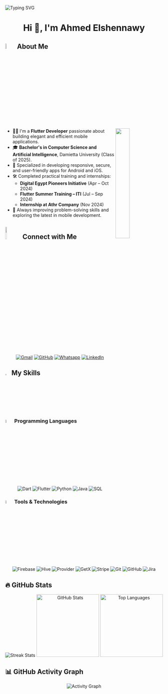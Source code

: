 <p align="left">
  <img src="https://readme-typing-svg.demolab.com/?lines=Welcome+to+My+GitHub+Profile!;&font=Fira%20Code&width=400&height=50&duration=4000&pause=1000" alt="Typing SVG">
</p>

<h1 align="center">Hi 👋, I'm Ahmed Elshennawy</h1>

## <img src="https://i.pinimg.com/originals/3f/7e/4e/3f7e4eff7c96e9fe4b8b4b1ff3f7bdb5.gif" width="6.5%"> About Me

<img align="right" src="https://github.com/7oSkaaa/7oSkaaa/blob/main/Images/Right_Side.gif?raw=true" width=30%>

- 👨‍💻 I'm a **Flutter Developer** passionate about building elegant and efficient mobile applications.
- 🎓 **Bachelor's in Computer Science and Artificial Intelligence**, Damietta University (Class of 2025).
- 📱 Specialized in developing responsive, secure, and user-friendly apps for Android and iOS.
- 🛠️ Completed practical training and internships:
  - **Digital Egypt Pioneers Initiative** (Apr – Oct 2024)
  - **Flutter Summer Training – ITI** (Jul – Sep 2024)
  - **Internship at Athr Company** (Nov 2024)
- 🚀 Always improving problem-solving skills and exploring the latest in mobile development.

## <img src="https://github.com/7oSkaaa/7oSkaaa/blob/main/Images/Connect-with-me.gif?raw=true" width="10%"> Connect with Me

<p align="center">
  <a href="mailto:ahmedlshennawy10@gmail.com"><img src="https://img.shields.io/badge/Gmail-%23EA4335.svg?style=plastic&logo=gmail&logoColor=white" alt="Gmail"/></a>
  <a href="https://github.com/Ahmed-Elshennawy"><img src="https://img.shields.io/badge/GitHub-%23181717.svg?style=plastic&logo=github&logoColor=white" alt="GitHub"/></a>
  <a href="https://wa.me/201093757296"><img src="https://img.shields.io/badge/WhatsApp-%2325D366.svg?style=plastic&logo=whatsapp&logoColor=white" alt="Whatsapp"/></a>
  <a href="https://www.linkedin.com/in/ahmed-elshennawy-6bb277247/"><img src="https://img.shields.io/badge/LinkedIn-%230A66C2.svg?style=plastic&logo=linkedin&logoColor=white" alt="LinkedIn"/></a>
</p>

## <img src="https://media2.giphy.com/media/QssGEmpkyEOhBCb7e1/giphy.gif?cid=ecf05e47a0n3gi1bfqntqmob8g9aid1oyj2wr3ds3mg700bl&rid=giphy.gif" width="3%"> My Skills

### <img src="https://media.giphy.com/media/v1.Y2lkPTc5MGI3NjExOHg2Zm84aXY1YmduZjd3Nm9haTRuYml2cGVjdTJ5dXU2cGx5cmFtbSZlcD12MV9naWZzX3NlYXJjaCZjdD1n/kH1DBk2Fz6VjvyxhvY/giphy.gif" width=5%> Programming Languages

<p align="center"> 
  <img alt="Dart" src="https://img.shields.io/badge/Dart-%230175C2.svg?style=plastic&logo=dart&logoColor=white">
  <img alt="Flutter" src="https://img.shields.io/badge/Flutter-%2302569B.svg?style=plastic&logo=flutter&logoColor=white">
  <img alt="Python" src="https://img.shields.io/badge/Python-%2314354C.svg?style=plastic&logo=python&logoColor=white">
  <img alt="Java" src="https://img.shields.io/badge/Java-%23ED8B00.svg?style=plastic&logo=java&logoColor=white">
  <img alt="SQL" src="https://img.shields.io/badge/SQL-%234479A1.svg?style=plastic&logo=mysql&logoColor=white">
</p>

### <img src="https://github.com/7oSkaaa/7oSkaaa/blob/main/Images/Software_Tools.gif?raw=true" width=5%> Tools & Technologies

<p align="center">
  <img alt="Firebase" src="https://img.shields.io/badge/Firebase-%23FFCA28.svg?style=plastic&logo=firebase&logoColor=black"/>
  <img alt="Hive" src="https://img.shields.io/badge/Hive-%23FFC107.svg?style=plastic&logo=hive&logoColor=black"/>
  <img alt="Provider" src="https://img.shields.io/badge/Provider-%234285F4.svg?style=plastic"/>
  <img alt="GetX" src="https://img.shields.io/badge/GetX-%23E91E63.svg?style=plastic"/>
  <img alt="Stripe" src="https://img.shields.io/badge/Stripe-%230055FF.svg?style=plastic&logo=stripe&logoColor=white"/>
  <img alt="Git" src="https://img.shields.io/badge/Git-%23F05033.svg?style=plastic&logo=git&logoColor=white">
  <img alt="GitHub" src="https://img.shields.io/badge/GitHub-%23181717.svg?style=plastic&logo=github&logoColor=white">
  <img alt="Jira" src="https://img.shields.io/badge/Jira-%230A66C2.svg?style=plastic&logo=jira&logoColor=white"/>
</p>

## 🔥 GitHub Stats

<p align="center">
  <img src="https://github-readme-streak-stats.herokuapp.com?user=Ahmed-Elshennawy&theme=tokyonight&hide_border=false" alt="Streak Stats"/>
  <img src="https://github-readme-stats.vercel.app/api?username=Ahmed-Elshennawy&show_icons=true&theme=tokyonight&hide_border=false" alt="GitHub Stats" height="200"/>
  <img src="https://github-readme-stats.vercel.app/api/top-langs/?username=Ahmed-Elshennawy&layout=compact&theme=tokyonight&hide_border=false" alt="Top Languages" height="200"/>
</p>

## 📊 GitHub Activity Graph

<p align="center">
  <img src="https://github-readme-activity-graph.vercel.app/graph?username=Ahmed-Elshennawy&theme=tokyonight&bg_color=1a1b27&color=aa82d9&line=628edb&point=64bfaf&area=true&hide_border=true" alt="Activity Graph"/>
</p>
